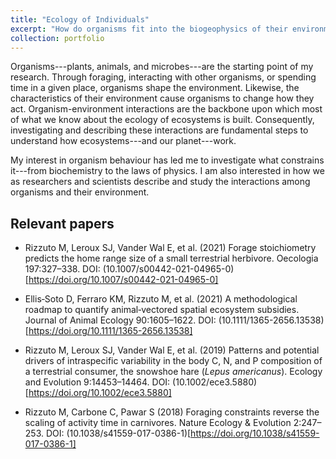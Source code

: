 ```yaml
---
title: "Ecology of Individuals"
excerpt: "How do organisms fit into the biogeophysics of their environment? <br/><img src='../images/Hare_EcoIndividual.jpg' width='500' height = '300'>"
collection: portfolio
---
```


Organisms---plants, animals, and microbes---are the starting point of my research. Through foraging, interacting with other organisms, or spending time in a given place, organisms shape the environment. Likewise, the characteristics of their environment cause organisms to change how they act. Organism-environment interactions are the backbone upon which most of what we know about the ecology of ecosystems is built. Consequently, investigating and describing these interactions are fundamental steps to understand how ecosystems---and our planet---work.

My interest in organism behaviour has led me to investigate what constrains it---from biochemistry to the laws of physics. I am also interested in how we as researchers and scientists describe and study the interactions among organisms and their environment.

## Relevant papers
- Rizzuto M, Leroux SJ, Vander Wal E, et al. (2021) Forage stoichiometry predicts the home range size of a small terrestrial herbivore. Oecologia 197:327–338. DOI: (10.1007/s00442-021-04965-0)[https://doi.org/10.1007/s00442-021-04965-0]

- Ellis‐Soto D, Ferraro KM, Rizzuto M, et al. (2021) A methodological roadmap to quantify animal‐vectored spatial ecosystem subsidies. Journal of Animal Ecology 90:1605–1622. DOI: (10.1111/1365-2656.13538)[https://doi.org/10.1111/1365-2656.13538]

- Rizzuto M, Leroux SJ, Vander Wal E, et al. (2019) Patterns and potential drivers of intraspecific variability in the body C, N, and P composition of a terrestrial consumer, the snowshoe hare (_Lepus americanus_). Ecology and Evolution 9:14453–14464. DOI: (10.1002/ece3.5880)[https://doi.org/10.1002/ece3.5880]

- Rizzuto M, Carbone C, Pawar S (2018) Foraging constraints reverse the scaling of activity time in carnivores. Nature Ecology & Evolution 2:247–253. DOI: (10.1038/s41559-017-0386-1)[https://doi.org/10.1038/s41559-017-0386-1]
